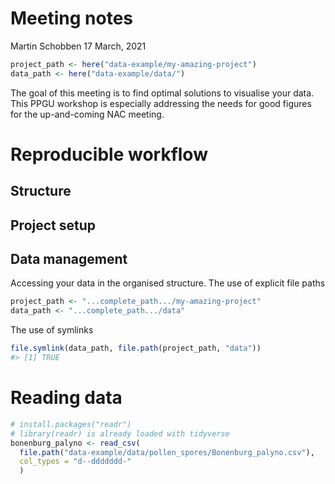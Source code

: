 Meeting notes
================
Martin Schobben
17 March, 2021

<!-- README.md is generated from README.Rmd. Please edit that file -->

``` r
project_path <- here("data-example/my-amazing-project")
data_path <- here("data-example/data/")
```

The goal of this meeting is to find optimal solutions to visualise your
data. This PPGU workshop is especially addressing the needs for good
figures for the up-and-coming NAC meeting.

# Reproducible workflow

## Structure

## Project setup

## Data management

Accessing your data in the organised structure. The use of explicit file
paths

``` r
project_path <- "...complete_path.../my-amazing-project"
data_path <- "...complete_path.../data"
```

The use of symlinks

``` r
file.symlink(data_path, file.path(project_path, "data"))
#> [1] TRUE
```

# Reading data

``` r
# install.packages("readr")
# library(readr) is already loaded with tidyverse
bonenburg_palyno <- read_csv(
  file.path("data-example/data/pollen_spores/Bonenburg_palyno.csv"), 
  col_types = "d--ddddddd-"
  )
```
